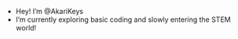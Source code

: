 - Hey! I’m @AkariKeys
- I’m currently exploring basic coding and slowly entering the STEM world!

<!---
AkariKeys/AkariKeys is a ✨ special ✨ repository because its `README.md` (this file) appears on your GitHub profile.
You can click the Preview link to take a look at your changes.
--->
